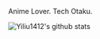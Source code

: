 Anime Lover.
Tech Otaku.

<!--
**Yiliu1412/Yiliu1412** is a ✨ _special_ ✨ repository because its `README.md` (this file) appears on your GitHub profile.

Here are some ideas to get you started:

- 🔭 I’m currently working on ...
- 🌱 I’m currently learning ...
- 👯 I’m looking to collaborate on ...
- 🤔 I’m looking for help with ...
- 💬 Ask me about ...
- 📫 How to reach me: ...
- 😄 Pronouns: ...
- ⚡ Fun fact: ...
-->

![Yiliu1412's github stats](https://github-readme-stats.vercel.app/api?username=yiliu1412&show_icons=true&bg_color=111111)
